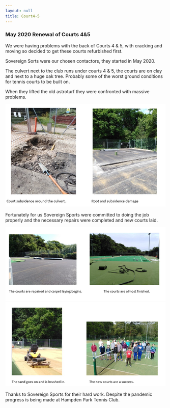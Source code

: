 ```yaml
---
layout: null
title: Court4-5
---
```


### May 2020 Renewal of Courts 4&5

We were having problems with the back of Courts 4 & 5, with cracking and moving so decided to get these courts refurbished first. 

Sovereign Sorts were our chosen contactors, they started in May 2020.

The culvert next to the club runs under courts 4 & 5, the courts are on clay and next to a huge oak tree. Probably some of the worst ground conditions for tennis courts to be built on.

When they lifted the old astroturf they were confronted with massive problems.

<img src="./images/subsidence20220215.jpg" alt="subsidence image" style="width:800px;"/>


Fortunately for us Sovereign Sports were committed to doing the job properly and the necessary repairs were completed and new courts laid. 

<img src="./images/court-works20220215.jpg" alt="subsidence image" style="width:800px;"/>

<img src="./images/court-works-2-20220215.jpg" alt="subsidence image" style="width:800px;"/>

Thanks to Sovereign Sports for their hard work. Despite the pandemic progress is being made at Hampden Park Tennis Club. 

    